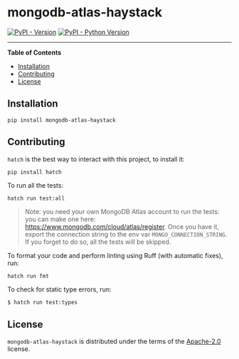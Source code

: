 # mongodb-atlas-haystack

[![PyPI - Version](https://img.shields.io/pypi/v/mongodb-atlas-haystack.svg)](https://pypi.org/project/mongodb-atlas-haystack)
[![PyPI - Python Version](https://img.shields.io/pypi/pyversions/mongodb-atlas-haystack.svg)](https://pypi.org/project/mongodb-atlas-haystack)

-----

**Table of Contents**

- [Installation](#installation)
- [Contributing](#contributing)
- [License](#license)

## Installation

```console
pip install mongodb-atlas-haystack
```

## Contributing

`hatch` is the best way to interact with this project, to install it:
```sh
pip install hatch
```

To run all the tests:
```
hatch run test:all
```

> Note: you need your own MongoDB Atlas account to run the tests: you can make one here: 
> https://www.mongodb.com/cloud/atlas/register. Once you have it, export the connection string
> to the env var `MONGO_CONNECTION_STRING`. If you forget to do so, all the tests will be skipped.

To format your code and perform linting using Ruff (with automatic fixes), run:
```
hatch run fmt
```

To check for static type errors, run:

```console
$ hatch run test:types
```


## License

`mongodb-atlas-haystack` is distributed under the terms of the [Apache-2.0](https://spdx.org/licenses/Apache-2.0.html) license.
